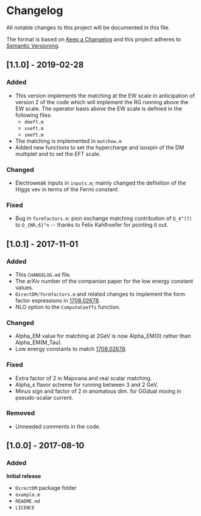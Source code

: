 # Changelog

All notable changes to this project will be documented in this file.

The format is based on [Keep a Changelog](http://keepachangelog.com/en/1.0.0/)
and this project adheres to [Semantic Versioning](http://semver.org/spec/v2.0.0.html).

## [1.1.0] - 2019-02-28
### Added
- This version implements the matching at the EW scale in anticipation of version 2 of the code which will implement the RG running above the EW scale. The operator basis above the EW scale is defined in the following files:
   - `dmeft.m`
   - `xxeft.m`
   - `smeft.m`
- The matching is implemented in `matchew.m`
- Added new functions to set the hypercharge and isospin of the DM multiplet and to set the EFT scale.
### Changed
- Electroweak inputs in `inputs.m`; mainly changed the definition of the Higgs vev in terms of the Fermi constant.
### Fixed
- Bug in `formfactors.m`: pion exchange matching contribution of `Q_4^(7)` to `O_{NR,6}^n` -- thanks to Felix Kahlhoefer for pointing it out. 

## [1.0.1] - 2017-11-01
### Added
- This `CHANGELOG.md` file.
- The arXiv number of the companion paper for the low energy constant values.
- `DirectDM/formfactors.m` and related changes to implement the form factor expressions in [1708.02678](https://arxiv.org/abs/1708.02678).
- NLO option to the `ComputeCoeffs` function.
### Changed
- Alpha_EM value for matching at 2GeV is now Alpha_EM(0) rather than Alpha_EM(M_Tau).
- Low energy constants to match [1708.02678](https://arxiv.org/abs/1708.02678).
### Fixed
- Extra factor of 2 in Majorana and real scalar matching.
- Alpha_s flavor scheme for running between 3 and 2 GeV.
- Minus sign and factor of 2 in anomalous dim. for GGdual mixing in pseudo-scalar current.
### Removed
- Unneeded comments in the code.

## [1.0.0] - 2017-08-10
### Added
**Initial release**
- `DirectDM` package folder
- `example.m`
- `README.md`
- `LICENCE`
